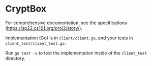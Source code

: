 # CryptBox

For comprehensive documentation, see the specifications (https://sp22.cs161.org/proj2/story/).

Implementation (Go) is in `client/client.go`, and your tests in `client_test/client_test.go`.

Run `go test -v` to test the implementation inside of the `client_test` directory.
